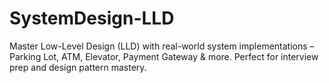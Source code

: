 # SystemDesign-LLD
Master Low-Level Design (LLD) with real-world system implementations – Parking Lot, ATM, Elevator, Payment Gateway &amp; more. Perfect for interview prep and design pattern mastery.
